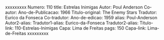 xxxxxxxxx
Numero: 110
title: Estrelas Inimigas
Autor: Poul Anderson
Co-autor: 
Ano-de-Publicacao: 1966
Titulo-original: The Enemy Stars
Tradutor: Eurico da Fonseca
Co-tradutor: 
Ano-de-edicao: 1959
alias: Poul-Anderson
Autor2-alias: 
Tradutor1-alias: Eurico-da-Fonseca
Tradutor2-alias: 
Titulo-link: 110-Estrelas-Inimigas
Capa: Lima de Freitas
pags: 150
Capa-link: Lima-de-Freitas
xxxxxxxxx
